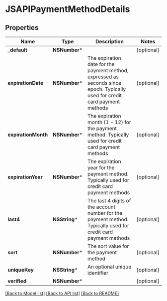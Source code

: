# JSAPIPaymentMethodDetails

## Properties
Name | Type | Description | Notes
------------ | ------------- | ------------- | -------------
**_default** | **NSNumber*** |  | [optional] 
**expirationDate** | **NSNumber*** | The expiration date for the payment method, expressed as seconds since epoch. Typically used for credit card payment methods | [optional] 
**expirationMonth** | **NSNumber*** | The expiration month (1 - 12) for the payment method. Typically used for credit card payment methods | [optional] 
**expirationYear** | **NSNumber*** | The expiration year for the payment method. Typically used for credit card payment methods | [optional] 
**last4** | **NSString*** | The last 4 digits of the account number for the payment method. Typically used for credit card payment methods | [optional] 
**sort** | **NSNumber*** | The sort value for the payment method | [optional] 
**uniqueKey** | **NSString*** | An optional unique identifier | [optional] 
**verified** | **NSNumber*** |  | [optional] 

[[Back to Model list]](../README.md#documentation-for-models) [[Back to API list]](../README.md#documentation-for-api-endpoints) [[Back to README]](../README.md)


